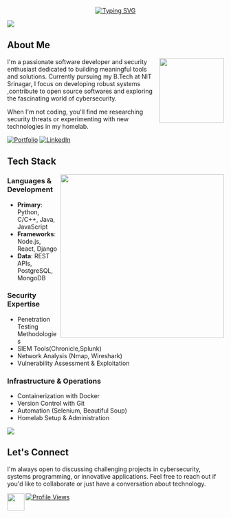 <div align="center">

<!-- Animated Tech Banner -->
[![Typing SVG](https://readme-typing-svg.herokuapp.com?font=Share+Tech+Mono&size=30&pause=1000&color=00FF00&center=true&vCenter=true&width=435&lines=Hi+%3A%29;I'm+Furqan)](https://git.io/typing-svg)<!-- ASCII Art Name -->

</div>

<!-- Clean Divider -->
<img src="https://user-images.githubusercontent.com/73097560/115834477-dbab4500-a447-11eb-908a-139a6edaec5c.gif">

## About Me

<img src="https://media.giphy.com/media/heIX5HfWgEYlW/giphy.gif" width="150" align="right">

I'm a passionate software developer and security enthusiast dedicated to building meaningful tools and solutions. Currently pursuing my B.Tech at NIT Srinagar, I focus on developing robust systems ,contribute to open source softwares and exploring the fascinating world of cybersecurity.

When I'm not coding, you'll find me researching security threats or experimenting with new technologies in my homelab.

[![Portfolio](https://img.shields.io/badge/Portfolio-furqanmakhdoomi.netlify.app-blue?style=flat-square&logo=google-chrome)](https://furqanmakhdoomi.netlify.app)
[![LinkedIn](https://img.shields.io/badge/LinkedIn-Connect-blue?style=flat-square&logo=linkedin)](https://www.linkedin.com/in/furqan-makhdoomi-b69651284/)


## Tech Stack

<!-- Cyber Security GIF -->
<img align="right" height="380" width="380" src="https://media.giphy.com/media/NNVWeKWyh2p026Or91/giphy.gif"/>

### Languages & Development
- **Primary**: Python, C/C++, Java, JavaScript
- **Frameworks**: Node.js, React, Django
- **Data**: REST APIs, PostgreSQL, MongoDB

### Security Expertise
- Penetration Testing Methodologies
- SIEM Tools(Chronicle,Splunk)
- Network Analysis (Nmap, Wireshark)
- Vulnerability Assessment & Exploitation

### Infrastructure & Operations
- Containerization with Docker
- Version Control with Git
- Automation (Selenium, Beautiful Soup)
- Homelab Setup & Administration

<!-- Clean Divider -->
<img src="https://user-images.githubusercontent.com/73097560/115834477-dbab4500-a447-11eb-908a-139a6edaec5c.gif">




## Let's Connect

I'm always open to discussing challenging projects in cybersecurity, systems programming, or innovative applications. Feel free to reach out if you'd like to collaborate or just have a conversation about technology.

<!-- Profile Views Counter with Icon -->
<img src="https://media.giphy.com/media/v1.Y2lkPTc5MGI3NjExcWJ5Y2h6ZjhyY3RyMWF2M3dwdWkzczlwYWF2ZnJ4NjRjbDhya2l4ZiZlcD12MV9pbnRlcm5hbF9naWZzX2dpZklkJmN0PWc/WFZvB7VIXBgiz3oDXE/giphy.gif" width="40" align="left">

[![Profile Views](https://komarev.com/ghpvc/?username=furmak331&color=blue&style=flat-square)](https://github.com/furmak331)
